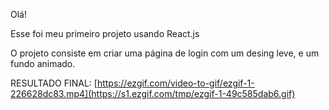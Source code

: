 Olá!

Esse foi meu primeiro projeto usando React.js

O projeto consiste em criar uma página de login com um desing leve, e um fundo animado. 

RESULTADO FINAL:
[https://ezgif.com/video-to-gif/ezgif-1-226628dc83.mp4](https://s1.ezgif.com/tmp/ezgif-1-49c585dab6.gif)
